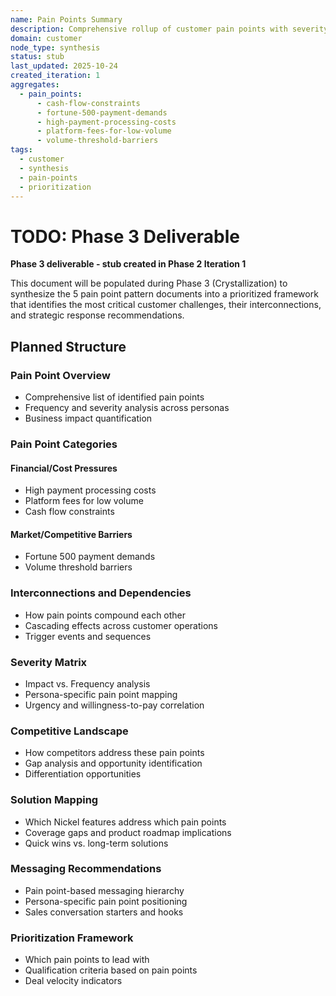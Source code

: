```yaml
---
name: Pain Points Summary
description: Comprehensive rollup of customer pain points with severity analysis, interconnections, and prioritization framework
domain: customer
node_type: synthesis
status: stub
last_updated: 2025-10-24
created_iteration: 1
aggregates:
  - pain_points:
      - cash-flow-constraints
      - fortune-500-payment-demands
      - high-payment-processing-costs
      - platform-fees-for-low-volume
      - volume-threshold-barriers
tags:
  - customer
  - synthesis
  - pain-points
  - prioritization
---
```


# TODO: Phase 3 Deliverable

**Phase 3 deliverable - stub created in Phase 2 Iteration 1**

This document will be populated during Phase 3 (Crystallization) to synthesize the 5 pain point pattern documents into a prioritized framework that identifies the most critical customer challenges, their interconnections, and strategic response recommendations.

## Planned Structure

### Pain Point Overview
- Comprehensive list of identified pain points
- Frequency and severity analysis across personas
- Business impact quantification

### Pain Point Categories
#### Financial/Cost Pressures
- High payment processing costs
- Platform fees for low volume
- Cash flow constraints

#### Market/Competitive Barriers
- Fortune 500 payment demands
- Volume threshold barriers

### Interconnections and Dependencies
- How pain points compound each other
- Cascading effects across customer operations
- Trigger events and sequences

### Severity Matrix
- Impact vs. Frequency analysis
- Persona-specific pain point mapping
- Urgency and willingness-to-pay correlation

### Competitive Landscape
- How competitors address these pain points
- Gap analysis and opportunity identification
- Differentiation opportunities

### Solution Mapping
- Which Nickel features address which pain points
- Coverage gaps and product roadmap implications
- Quick wins vs. long-term solutions

### Messaging Recommendations
- Pain point-based messaging hierarchy
- Persona-specific pain point positioning
- Sales conversation starters and hooks

### Prioritization Framework
- Which pain points to lead with
- Qualification criteria based on pain points
- Deal velocity indicators
